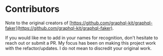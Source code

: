 # Contributors

Note to the original creators of [https://github.com/graphql-kit/graphql-faker](https://github.com/graphql-kit/graphql-faker).

If you would like me to add in your names for recognition, don't hesitate to reach out or submit a PR. My focus has been on making this project work with the refactor/updates. I do not mean to discredit your original work.